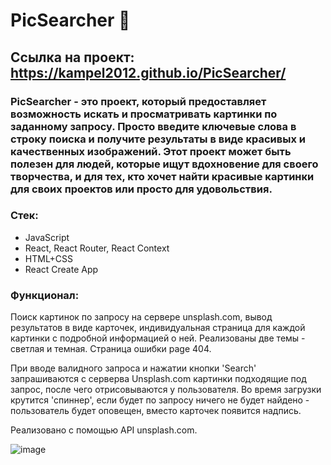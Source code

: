 # PicSearcher 🐾

## Ссылка на проект: https://kampel2012.github.io/PicSearcher/

### PicSearcher - это проект, который предоставляет возможность искать и просматривать картинки по заданному запросу. Просто введите ключевые слова в строку поиска и получите результаты в виде красивых и качественных изображений. Этот проект может быть полезен для людей, которые ищут вдохновение для своего творчества, и для тех, кто хочет найти красивые картинки для своих проектов или просто для удовольствия.

### Стек: 
- JavaScript
- React, React Router, React Context
- HTML+CSS
- React Create App

### Функционал:
Поиск картинок по запросу на сервере unsplash.com, вывод результатов в виде карточек, индивидуальная страница для каждой картинки с подробной информацией о ней. 
Реализованы две темы - светлая и темная. Страница ошибки page 404.

При вводе валидного запроса и нажатии кнопки 'Search' запрашиваются с серверва Unsplash.com картинки подходящие под запрос, после чего отрисовываются у пользователя.
Во время загрузки крутится 'спиннер', если будет по запросу ничего не будет найдено - пользователь будет оповещен, вместо карточек появится надпись.

Реализовано с помощью API unsplash.com.




![image](https://user-images.githubusercontent.com/117913798/236436122-07cc8e4b-e4e9-4609-b0f2-03f134d1d02d.png)
